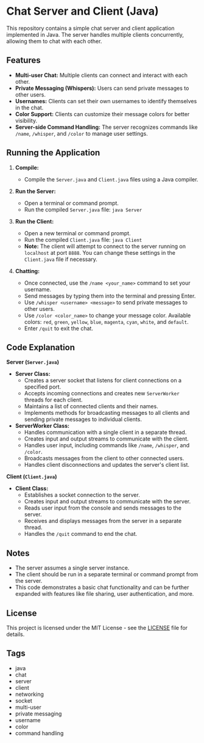 # Chat Server and Client (Java)

This repository contains a simple chat server and client application implemented in Java.  The server handles multiple clients concurrently, allowing them to chat with each other.

## Features

* **Multi-user Chat:** Multiple clients can connect and interact with each other.
* **Private Messaging (Whispers):** Users can send private messages to other users.
* **Usernames:** Clients can set their own usernames to identify themselves in the chat.
* **Color Support:** Clients can customize their message colors for better visibility.
* **Server-side Command Handling:** The server recognizes commands like `/name`, `/whisper`, and `/color` to manage user settings.

## Running the Application

1. **Compile:** 
   - Compile the `Server.java` and `Client.java` files using a Java compiler.

2. **Run the Server:**
   - Open a terminal or command prompt.
   - Run the compiled `Server.java` file: `java Server`

3. **Run the Client:**
   - Open a new terminal or command prompt.
   - Run the compiled `Client.java` file: `java Client`

   * **Note:**  The client will attempt to connect to the server running on `localhost` at port `8888`. You can change these settings in the `Client.java` file if necessary.

4. **Chatting:**
   - Once connected, use the `/name <your_name>` command to set your username.
   - Send messages by typing them into the terminal and pressing Enter.
   - Use `/whisper <username> <message>` to send private messages to other users.
   - Use `/color <color_name>` to change your message color. Available colors: `red`, `green`, `yellow`, `blue`, `magenta`, `cyan`, `white`, and `default`.
   - Enter `/quit` to exit the chat.

## Code Explanation

**Server (`Server.java`)**

* **Server Class:**
    * Creates a server socket that listens for client connections on a specified port.
    * Accepts incoming connections and creates new `ServerWorker` threads for each client.
    * Maintains a list of connected clients and their names.
    * Implements methods for broadcasting messages to all clients and sending private messages to individual clients.
* **ServerWorker Class:**
    * Handles communication with a single client in a separate thread.
    * Creates input and output streams to communicate with the client.
    * Handles user input, including commands like `/name`, `/whisper`, and `/color`.
    * Broadcasts messages from the client to other connected users.
    * Handles client disconnections and updates the server's client list.

**Client (`Client.java`)**

* **Client Class:**
    * Establishes a socket connection to the server.
    * Creates input and output streams to communicate with the server.
    * Reads user input from the console and sends messages to the server.
    * Receives and displays messages from the server in a separate thread.
    * Handles the `/quit` command to end the chat.

## Notes

* The server assumes a single server instance.
* The client should be run in a separate terminal or command prompt from the server.
* This code demonstrates a basic chat functionality and can be further expanded with features like file sharing, user authentication, and more.

## License

This project is licensed under the MIT License - see the [LICENSE](LICENSE) file for details.

## Tags

- java
- chat
- server
- client
- networking
- socket
- multi-user
- private messaging
- username
- color
- command handling
